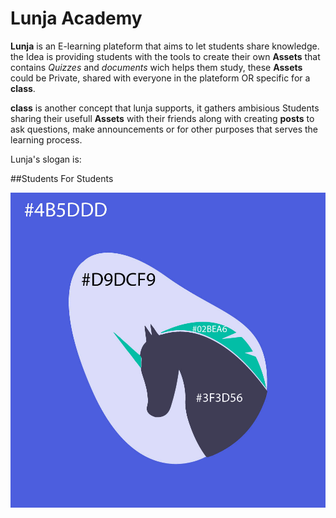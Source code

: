 # Lunja Academy

**Lunja** is an E-learning plateform that aims to let students share knowledge. the Idea is providing students with the tools to create their own **Assets** that contains *Quizzes* and *documents* wich helps them study, these **Assets** could be Private, shared with everyone in the plateform OR specific for a **class**. 

**class** is another concept that lunja supports, it gathers ambisious Students sharing their usefull **Assets** with their friends along with creating **posts** to ask questions, make announcements or for other purposes that serves the learning process. 

Lunja's slogan is:

##Students For Students


![alt text](https://raw.githubusercontent.com/LAMNAZZAH/Lunja/main/client/public/logoColorCodes-01.jpg)

